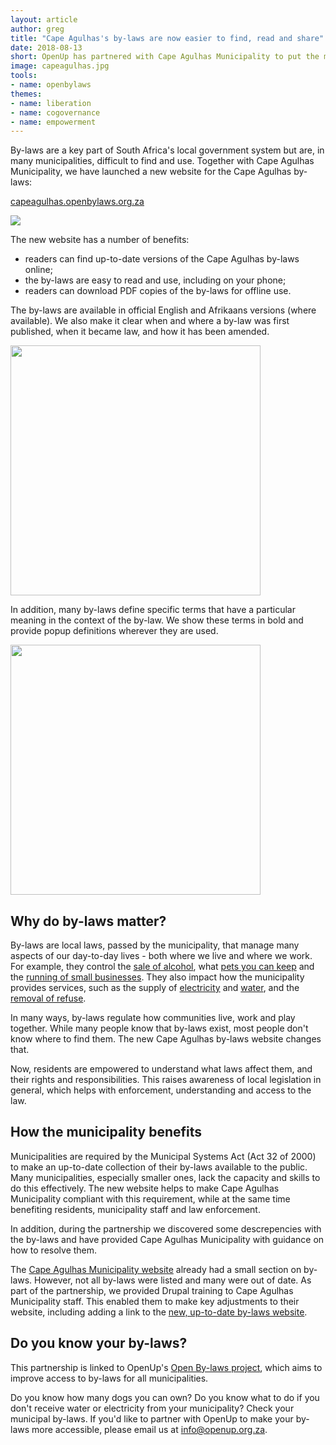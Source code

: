 ```yaml
---
layout: article
author: greg
title: "Cape Agulhas's by-laws are now easier to find, read and share"
date: 2018-08-13
short: OpenUp has partnered with Cape Agulhas Municipality to put the municipality's by-laws online, helping to make them easier to find, read and share.
image: capeagulhas.jpg
tools:
- name: openbylaws
themes:
- name: liberation
- name: cogovernance
- name: empowerment
---
```


By-laws are a key part of South Africa's local government system but are, in many municipalities, difficult
to find and use. Together with Cape Agulhas Municipality, we have launched a new website for the Cape Agulhas by-laws:

[capeagulhas.openbylaws.org.za](https://capeagulhas.openbylaws.org.za/)

[![](/img/articles/bylaws-screenshot.jpg)](https://capeagulhas.openbylaws.org.za/)

The new website has a number of benefits:

* readers can find up-to-date versions of the Cape Agulhas by-laws online;
* the by-laws are easy to read and use, including on your phone;
* readers can download PDF copies of the by-laws for offline use.

The by-laws are available in official English and Afrikaans versions (where available). We also make it clear when and where a by-law was first published, when it became law, and how it has been amended.

<p><img style="width: 400px; margin: auto" class="img-responsive" src="/img/articles/bylaw-language.gif"></p>

In addition, many by-laws define specific terms that have a particular meaning in the context of the by-law. We show these terms in bold and provide popup definitions wherever they are used. 

<p><img style="width: 400px; margin: auto" class="img-responsive" src="/img/articles/bylaw-houseshop.gif"></p>

## Why do by-laws matter?

By-laws are local laws, passed by the municipality, that manage many aspects of our day-to-day lives - both where we
live and where we work. For example, they control the [sale of alcohol](https://capeagulhas.openbylaws.org.za/za-wc033/act/by-law/2012/liquor-trading-hours/eng/), what [pets you can keep](https://capeagulhas.openbylaws.org.za/za-wc033/act/by-law/2015/keeping-animals-bees-poultry/eng/) and the [running of small businesses](https://capeagulhas.openbylaws.org.za/za-wc033/act/by-law/2015/house-shop/eng/). They also impact how the municipality provides services, such as the supply of [electricity](https://capeagulhas.openbylaws.org.za/za-wc033/act/by-law/2005/electricity-supply/eng/) and [water](https://capeagulhas.openbylaws.org.za/za-wc033/act/by-law/2005/water/eng/), and the [removal of refuse](https://capeagulhas.openbylaws.org.za/za-wc033/act/by-law/2005/refuse-removal/eng/).

In many ways, by-laws regulate how communities live, work and play together. While many people know that by-laws exist, most people don't know where to find them. The new Cape Agulhas by-laws website changes that.

Now, residents are empowered to understand what laws affect them, and their rights and responsibilities. This raises awareness of local legislation in general, which helps with enforcement, understanding and access to the law.

## How the municipality benefits

Municipalities are required by the Municipal Systems Act (Act 32 of 2000) to make an up-to-date collection of their by-laws available to the public. Many municipalities, especially smaller ones, lack the capacity and skills to do this effectively. The new website helps to make Cape Agulhas Municipality compliant with this requirement, while at the same time benefiting residents, municipality staff and law enforcement.

In addition, during the partnership we discovered some descrepencies with the by-laws and have provided Cape Agulhas Municipality with guidance on how to resolve them.

The [Cape Agulhas Municipality website](http://www.capeagulhas.org/) already had a small section on by-laws. However, not all by-laws were listed and many were out of date. As part of the partnership, we provided Drupal training to Cape Agulhas Municipality staff. This enabled them to make key adjustments to their website, including adding a link to the [new, up-to-date by-laws website](http://www.capeagulhas.org/laws-0).

## Do you know your by-laws?

This partnership is linked to OpenUp's [Open By-laws project](https://openbylaws.org.za/), which aims to improve access to by-laws
for all municipalities. 

Do you know how many dogs you can own? Do you know what to do if you don't receive water or electricity from your municipality? Check your municipal by-laws. If you'd like to partner with OpenUp to make your by-laws more accessible, please email us at
[info@openup.org.za](mailto:info@openup.org.za).
